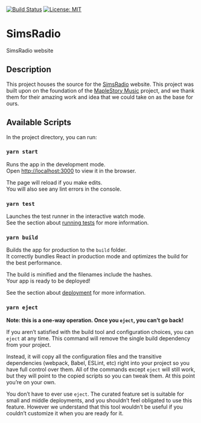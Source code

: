 [![Build Status](https://github.com/SimsRadio/SimsRadio.github.io/actions/workflows/build.yml/badge.svg)](https://github.com/SimsRadio/SimsRadio.github.io/actions/workflows/build.yml)
[![License: MIT](https://img.shields.io/badge/License-MIT-green.svg)](https://opensource.org/licenses/MIT)

# SimsRadio

SimsRadio website

## Description

This project houses the source for the [SimsRadio](https://SimsRadio.github.io/) website. This project was built upon on the foundation of the [MapleStory Music](https://maplestory-music.github.io/) project, and we thank them for their amazing work and idea that we could take on as the base for ours.

## Available Scripts

In the project directory, you can run:

### `yarn start`

Runs the app in the development mode.<br />
Open [http://localhost:3000](http://localhost:3000) to view it in the browser.

The page will reload if you make edits.<br />
You will also see any lint errors in the console.

### `yarn test`

Launches the test runner in the interactive watch mode.<br />
See the section about [running tests](https://facebook.github.io/create-react-app/docs/running-tests) for more information.

### `yarn build`

Builds the app for production to the `build` folder.<br />
It correctly bundles React in production mode and optimizes the build for the best performance.

The build is minified and the filenames include the hashes.<br />
Your app is ready to be deployed!

See the section about [deployment](https://facebook.github.io/create-react-app/docs/deployment) for more information.

### `yarn eject`

**Note: this is a one-way operation. Once you `eject`, you can’t go back!**

If you aren’t satisfied with the build tool and configuration choices, you can `eject` at any time. This command will remove the single build dependency from your project.

Instead, it will copy all the configuration files and the transitive dependencies (webpack, Babel, ESLint, etc) right into your project so you have full control over them. All of the commands except `eject` will still work, but they will point to the copied scripts so you can tweak them. At this point you’re on your own.

You don’t have to ever use `eject`. The curated feature set is suitable for small and middle deployments, and you shouldn’t feel obligated to use this feature. However we understand that this tool wouldn’t be useful if you couldn’t customize it when you are ready for it.
